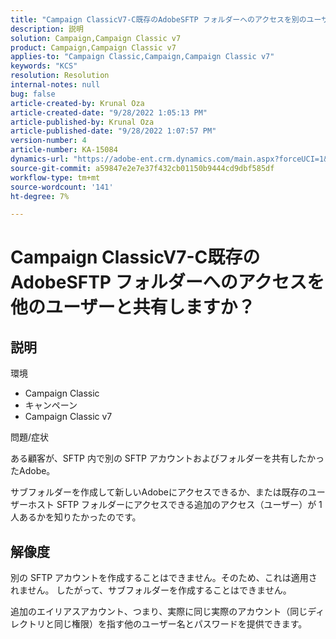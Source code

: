 ```yaml
---
title: "Campaign ClassicV7-C既存のAdobeSFTP フォルダーへのアクセスを別のユーザーと共有しますか？"
description: 説明
solution: Campaign,Campaign Classic v7
product: Campaign,Campaign Classic v7
applies-to: "Campaign Classic,Campaign,Campaign Classic v7"
keywords: "KCS"
resolution: Resolution
internal-notes: null
bug: false
article-created-by: Krunal Oza
article-created-date: "9/28/2022 1:05:13 PM"
article-published-by: Krunal Oza
article-published-date: "9/28/2022 1:07:57 PM"
version-number: 4
article-number: KA-15084
dynamics-url: "https://adobe-ent.crm.dynamics.com/main.aspx?forceUCI=1&pagetype=entityrecord&etn=knowledgearticle&id=7f15fc2e-2e3f-ed11-9db1-000d3a5c1bcc"
source-git-commit: a59847e2e7e37f432cb01150b9444cd9dbf585df
workflow-type: tm+mt
source-wordcount: '141'
ht-degree: 7%

---
```


# Campaign ClassicV7-C既存のAdobeSFTP フォルダーへのアクセスを他のユーザーと共有しますか？

## 説明

環境

- Campaign Classic
- キャンペーン
- Campaign Classic v7

問題/症状

ある顧客が、SFTP 内で別の SFTP アカウントおよびフォルダーを共有したかったAdobe。

サブフォルダーを作成して新しいAdobeにアクセスできるか、または既存のユーザーホスト SFTP フォルダーにアクセスできる追加のアクセス（ユーザー）が 1 人あるかを知りたかったのです。

## 解像度

別の SFTP アカウントを作成することはできません。そのため、これは適用されません。 したがって、サブフォルダーを作成することはできません。

追加のエイリアスアカウント、つまり、実際に同じ実際のアカウント（同じディレクトリと同じ権限）を指す他のユーザー名とパスワードを提供できます。
